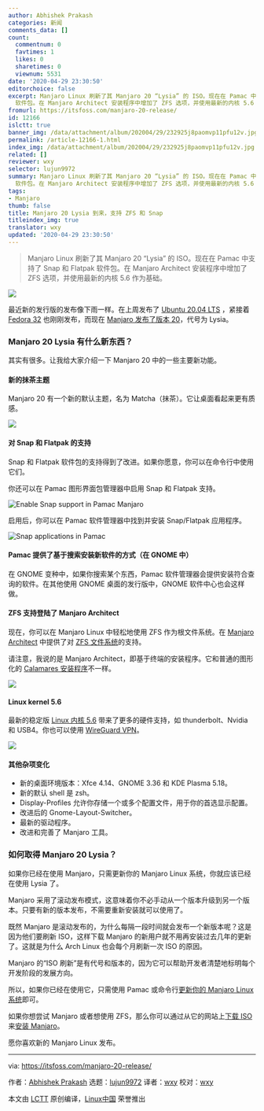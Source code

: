 ```yaml
---
author: Abhishek Prakash
categories: 新闻
comments_data: []
count:
  commentnum: 0
  favtimes: 1
  likes: 0
  sharetimes: 0
  viewnum: 5531
date: '2020-04-29 23:30:50'
editorchoice: false
excerpt: Manjaro Linux 刷新了其 Manjaro 20 “Lysia” 的 ISO。现在在 Pamac 中支持了 Snap 和 Flatpak
  软件包。在 Manjaro Architect 安装程序中增加了 ZFS 选项，并使用最新的内核 5.6 作为基础。
fromurl: https://itsfoss.com/manjaro-20-release/
id: 12166
islctt: true
banner_img: /data/attachment/album/202004/29/232925j8paomvp11pfu12v.jpg
permalink: /article-12166-1.html
index_img: /data/attachment/album/202004/29/232925j8paomvp11pfu12v.jpg.thumb.jpg
related: []
reviewer: wxy
selector: lujun9972
summary: Manjaro Linux 刷新了其 Manjaro 20 “Lysia” 的 ISO。现在在 Pamac 中支持了 Snap 和 Flatpak
  软件包。在 Manjaro Architect 安装程序中增加了 ZFS 选项，并使用最新的内核 5.6 作为基础。
tags:
- Manjaro
thumb: false
title: Manjaro 20 Lysia 到来，支持 ZFS 和 Snap
titleindex_img: true
translator: wxy
updated: '2020-04-29 23:30:50'
---
```



> 
> Manjaro Linux 刷新了其 Manjaro 20 “Lysia” 的 ISO。现在在 Pamac 中支持了 Snap 和 Flatpak 软件包。在 Manjaro Architect 安装程序中增加了 ZFS 选项，并使用最新的内核 5.6 作为基础。
> 
> 
> 


![](/data/attachment/album/202004/29/232925j8paomvp11pfu12v.jpg)


最近新的发行版的发布像下雨一样。在上周发布了 [Ubuntu 20.04 LTS](/article-12142-1.html) ，紧接着 [Fedora 32](/article-12164-1.html) 也刚刚发布，而现在 [Manjaro 发布了版本 20](https://forum.manjaro.org/t/manjaro-20-0-lysia-released/138633)，代号为 Lysia。


### Manjaro 20 Lysia 有什么新东西？


其实有很多。让我给大家介绍一下 Manjaro 20 中的一些主要新功能。


#### 新的抹茶主题


Manjaro 20 有一个新的默认主题，名为 Matcha（抹茶）。它让桌面看起来更有质感。


![](/data/attachment/album/202004/29/233052k2o77y0et2tp9uyy.jpg)


#### 对 Snap 和 Flatpak 的支持


Snap 和 Flatpak 软件包的支持得到了改进。如果你愿意，你可以在命令行中使用它们。


你还可以在 Pamac 图形界面包管理器中启用 Snap 和 Flatpak 支持。


![Enable Snap support in Pamac Manjaro](/data/attachment/album/202004/29/233052dr1wwmustgi91w7w.jpg)


启用后，你可以在 Pamac 软件管理器中找到并安装 Snap/Flatpak 应用程序。


![Snap applications in Pamac](/data/attachment/album/202004/29/233055a1bm08c7gt8r8a7g.jpg)


#### Pamac 提供了基于搜索安装新软件的方式（在 GNOME 中）


在 GNOME 变种中，如果你搜索某个东西，Pamac 软件管理器会提供安装符合查询的软件。在其他使用 GNOME 桌面的发行版中，GNOME 软件中心也会这样做。


#### ZFS 支持登陆了 Manjaro Architect


现在，你可以在 Manjaro Linux 中轻松地使用 ZFS 作为根文件系统。在 [Manjaro Architect](https://itsfoss.com/manjaro-architect-review/) 中提供了对 [ZFS 文件系统](https://itsfoss.com/what-is-zfs/)的支持。


请注意，我说的是 Manjaro Architect，即基于终端的安装程序。它和普通的图形化的 [Calamares 安装程序](https://calamares.io/)不一样。


![](/data/attachment/album/202004/29/233056boj6iqdg0kgj0u6u.jpg)


#### Linux kernel 5.6


最新的稳定版 [Linux 内核 5.6](https://itsfoss.com/linux-kernel-5-6/) 带来了更多的硬件支持，如 thunderbolt、Nvidia 和 USB4。你也可以使用 [WireGuard VPN](https://itsfoss.com/wireguard/)。


![](/data/attachment/album/202004/29/233056xh7h6cc26ll6c2cz.jpg)


#### 其他杂项变化


* 新的桌面环境版本：Xfce 4.14、GNOME 3.36 和 KDE Plasma 5.18。
* 新的默认 shell 是 zsh。
* Display-Profiles 允许你存储一个或多个配置文件，用于你的首选显示配置。
* 改进后的 Gnome-Layout-Switcher。
* 最新的驱动程序。
* 改进和完善了 Manjaro 工具。


### 如何取得 Manjaro 20 Lysia？


如果你已经在使用 Manjaro，只需更新你的 Manjaro Linux 系统，你就应该已经在使用 Lysia 了。


Manjaro 采用了滚动发布模式，这意味着你不必手动从一个版本升级到另一个版本。只要有新的版本发布，不需要重新安装就可以使用了。


既然 Manjaro 是滚动发布的，为什么每隔一段时间就会发布一个新版本呢？这是因为他们要刷新 ISO，这样下载 Manjaro 的新用户就不用再安装过去几年的更新了。这就是为什么 Arch Linux 也会每个月刷新一次 ISO 的原因。


Manjaro 的“ISO 刷新”是有代号和版本的，因为它可以帮助开发者清楚地标明每个开发阶段的发展方向。


所以，如果你已经在使用它，只需使用 Pamac 或命令行[更新你的 Manjaro Linux 系统](https://itsfoss.com/update-arch-linux/)即可。


如果你想尝试 Manjaro 或者想使用 ZFS，那么你可以通过从它的网站上[下载 ISO](https://manjaro.org/download/) 来[安装 Manjaro](https://itsfoss.com/install-manjaro-linux/)。


愿你喜欢新的 Manjaro Linux 发布。




---


via: <https://itsfoss.com/manjaro-20-release/>


作者：[Abhishek Prakash](https://itsfoss.com/author/abhishek/) 选题：[lujun9972](https://github.com/lujun9972) 译者：[wxy](https://github.com/wxy) 校对：[wxy](https://github.com/wxy)


本文由 [LCTT](https://github.com/LCTT/TranslateProject) 原创编译，[Linux中国](https://linux.cn/) 荣誉推出